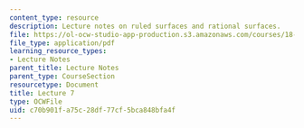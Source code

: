 ```yaml
---
content_type: resource
description: Lecture notes on ruled surfaces and rational surfaces.
file: https://ol-ocw-studio-app-production.s3.amazonaws.com/courses/18-727-topics-in-algebraic-geometry-algebraic-surfaces-spring-2008/c70b901fa75c28df77cf5bca848bfa4f_lect7.pdf
file_type: application/pdf
learning_resource_types:
- Lecture Notes
parent_title: Lecture Notes
parent_type: CourseSection
resourcetype: Document
title: Lecture 7
type: OCWFile
uid: c70b901f-a75c-28df-77cf-5bca848bfa4f
---
```


